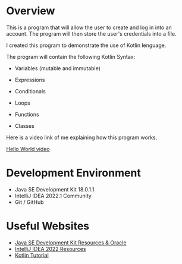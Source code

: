 # Overview

This is a program that will allow the user to create and log in into an account. The program will then store the user's credentials into a file.

I created this program to demonstrate the use of Kotlin lenguage.

The program will contain the following Kotlin Syntax: 

- Variables (mutable and immutable)

- Expressions

- Conditionals

- Loops

- Functions

- Classes

Here is a video link of me explaining how this program works.

[Hello World video](https://www.youtube.com/watch?v=7_Se6GI-6xM)

# Development Environment

* Java SE Development Kit 18.0.1.1 
* IntelliJ IDEA 2022.1 Community
* Git / GitHub

# Useful Websites

* [Java SE Development Kit Resources & Oracle ](https://www.oracle.com/java/technologies/downloads/tools/)
* [IntelliJ IDEA 2022 Resources](https://www.jetbrains.com/idea/resources/)
* [Kotlin Tutorial](https://www.w3schools.com/kotlin/index.php)
